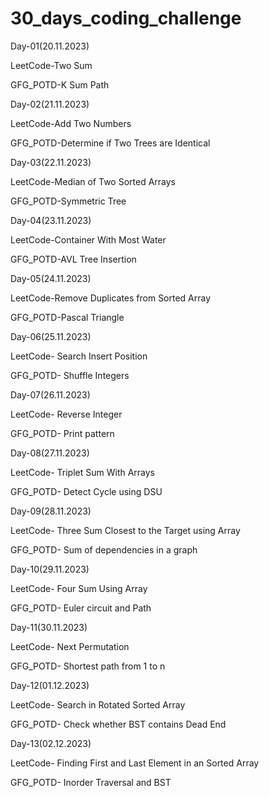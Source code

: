 # 30_days_coding_challenge
Day-01(20.11.2023)  

LeetCode-Two Sum

GFG_POTD-K Sum Path

Day-02(21.11.2023)

LeetCode-Add Two Numbers

GFG_POTD-Determine if Two Trees are Identical


Day-03(22.11.2023)

LeetCode-Median of Two Sorted Arrays

GFG_POTD-Symmetric Tree


Day-04(23.11.2023)

LeetCode-Container With Most Water

GFG_POTD-AVL Tree Insertion


Day-05(24.11.2023)

LeetCode-Remove Duplicates from Sorted Array

GFG_POTD-Pascal Triangle


Day-06(25.11.2023)

LeetCode- Search Insert Position

GFG_POTD- Shuffle Integers


Day-07(26.11.2023)

LeetCode- Reverse Integer

GFG_POTD- Print pattern


Day-08(27.11.2023)

LeetCode- Triplet Sum With Arrays

GFG_POTD- Detect Cycle using DSU


Day-09(28.11.2023)

LeetCode- Three Sum Closest to the Target using Array

GFG_POTD- Sum of dependencies in a graph


Day-10(29.11.2023)

LeetCode- Four Sum Using Array

GFG_POTD- Euler circuit and Path


Day-11(30.11.2023)

LeetCode- Next Permutation

GFG_POTD- Shortest path from 1 to n


Day-12(01.12.2023)

LeetCode- Search in Rotated Sorted Array

GFG_POTD- Check whether BST contains Dead End


Day-13(02.12.2023)

LeetCode- Finding First and Last Element in an Sorted Array

GFG_POTD- Inorder Traversal and BST
